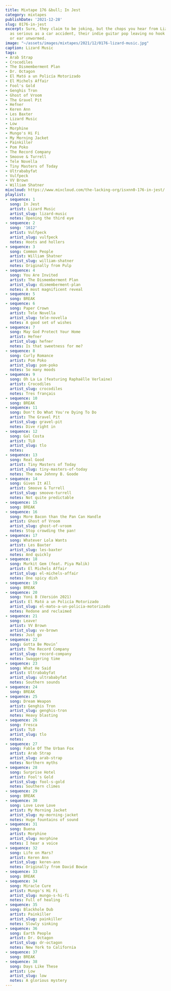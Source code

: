 ```yaml
---
title: Mixtape 176 &bull; In Jest
category: mixtapes
publishDate: '2021-12-28'
slug: 0176-in-jest
excerpt: Sure, they claim to be joking, but the chops you hear from Lizard Music are
  as serious as a car accident, their indie guitar pop leaving no hook unsharpened
  or ear unwormed.
image: "~/assets/images/mixtapes/2021/12/0176-lizard-music.jpg"
caption: Lizard Music
tags:
- Arab Strap
- Crocodiles
- The Dismemberment Plan
- Dr. Octagon
- El Mató a un Policía Motorizado
- El Michels Affair
- Fool's Gold
- Genghis Tron
- Ghost of Vroom
- The Gravel Pit
- Hefner
- Keren Ann
- Les Baxter
- Lizard Music
- Low
- Morphine
- Mungo's Hi Fi
- My Morning Jacket
- Painkiller
- Pom Poko
- The Record Company
- Smoove & Turrell
- Tele Novella
- Tiny Masters of Today
- Ultrababyfat
- Vulfpeck
- VV Brown
- William Shatner
mixcloud: https://www.mixcloud.com/the-lacking-org/isxnn0-176-in-jest/
playlist:
- sequence: 1
  song: In Jest
  artist: Lizard Music
  artist_slug: lizard-music
  notes: Opening the third eye
- sequence: 2
  song: '1612'
  artist: Vulfpeck
  artist_slug: vulfpeck
  notes: Hoots and hollers
- sequence: 3
  song: Common People
  artist: William Shatner
  artist_slug: william-shatner
  notes: Originally from Pulp
- sequence: 4
  song: You Are Invited
  artist: The Dismemberment Plan
  artist_slug: dismemberment-plan
  notes: A most magnificent reveal
- sequence: 5
  song: BREAK
- sequence: 6
  song: Paper Crown
  artist: Tele Novella
  artist_slug: tele-novella
  notes: A good set of wishes
- sequence: 7
  song: May God Protect Your Home
  artist: Hefner
  artist_slug: hefner
  notes: Is that sweetness for me?
- sequence: 8
  song: Curly Romance
  artist: Pom Poko
  artist_slug: pom-poko
  notes: So many moods
- sequence: 9
  song: Oh La La (featuring Raphaëlle Verlaine)
  artist: Crocodiles
  artist_slug: crocodiles
  notes: Tres français
- sequence: 10
  song: BREAK
- sequence: 11
  song: Don't Do What You're Dying To Do
  artist: The Gravel Pit
  artist_slug: gravel-pit
  notes: Dive right in
- sequence: 12
  song: Gal Costa
  artist: TLO
  artist_slug: tlo
  notes:
- sequence: 13
  song: Real Good
  artist: Tiny Masters of Today
  artist_slug: tiny-masters-of-today
  notes: The new Johnny B. Goode
- sequence: 14
  song: Given It All
  artist: Smoove & Turrell
  artist_slug: smoove-turrell
  notes: Not quite predictable
- sequence: 15
  song: BREAK
- sequence: 16
  song: More Bacon than the Pan Can Handle
  artist: Ghost of Vroom
  artist_slug: ghost-of-vroom
  notes: Stop crowding the pan!
- sequence: 17
  song: Whatever Lola Wants
  artist: Les Baxter
  artist_slug: les-baxter
  notes: And quickly
- sequence: 18
  song: Murkit Gem (feat. Piya Malik)
  artist: El Michels Affair
  artist_slug: el-michels-affair
  notes: One spicy dish
- sequence: 19
  song: BREAK
- sequence: 20
  song: Yoni B (Versión 2021)
  artist: El Mató a un Policía Motorizado
  artist_slug: el-mato-a-un-policia-motorizado
  notes: Redone and reclaimed
- sequence: 21
  song: Leave!
  artist: VV Brown
  artist_slug: vv-brown
  notes: Just go
- sequence: 22
  song: Gotta Be Movin’
  artist: The Record Company
  artist_slug: record-company
  notes: Swaggering time
- sequence: 23
  song: What He Said
  artist: Ultrababyfat
  artist_slug: ultrababyfat
  notes: Southern sounds
- sequence: 24
  song: BREAK
- sequence: 25
  song: Dream Weapon
  artist: Genghis Tron
  artist_slug: genghis-tron
  notes: Heavy blasting
- sequence: 26
  song: Fresca
  artist: TLO
  artist_slug: tlo
  notes:
- sequence: 27
  song: Fable Of The Urban Fox
  artist: Arab Strap
  artist_slug: arab-strap
  notes: Northern myths
- sequence: 28
  song: Surprise Hotel
  artist: Fool's Gold
  artist_slug: fool-s-gold
  notes: Southern climes
- sequence: 29
  song: BREAK
- sequence: 30
  song: Love Love Love
  artist: My Morning Jacket
  artist_slug: my-morning-jacket
  notes: Huge fountains of sound
- sequence: 31
  song: Buena
  artist: Morphine
  artist_slug: morphine
  notes: I hear a voice
- sequence: 32
  song: Life on Mars?
  artist: Keren Ann
  artist_slug: keren-ann
  notes: Originally from David Bowie
- sequence: 33
  song: BREAK
- sequence: 34
  song: Miracle Cure
  artist: Mungo's Hi Fi
  artist_slug: mungo-s-hi-fi
  notes: Full of healing
- sequence: 35
  song: Blackhole Dub
  artist: Painkiller
  artist_slug: painkiller
  notes: Slowly sinking
- sequence: 36
  song: Earth People
  artist: Dr. Octagon
  artist_slug: dr-octagon
  notes: New York to California
- sequence: 37
  song: BREAK
- sequence: 38
  song: Days Like These
  artist: Low
  artist_slug: low
  notes: A glorious mystery
---
```


